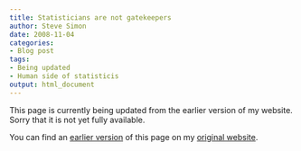 ```yaml
---
title: Statisticians are not gatekeepers
author: Steve Simon
date: 2008-11-04
categories:
- Blog post
tags:
- Being updated
- Human side of statisticis
output: html_document
---
```


This page is currently being updated from the earlier version of my website. Sorry that it is not yet fully available.

<!---More--->


You can find an [earlier version][sim1] of this page on my [original website][sim2].

[sim1]: http://www.pmean.com/08/NotGatekeepers.html
[sim2]: http://www.pmean.com/original_site.html
